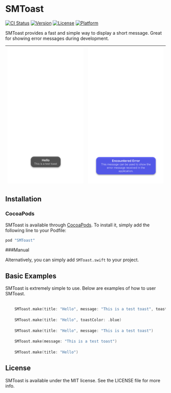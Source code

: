 # SMToast

[![CI Status](http://img.shields.io/travis/mandrusiaks/SMToast.svg?style=flat)](https://travis-ci.org/mandrusiaks/SMToast)
[![Version](https://img.shields.io/cocoapods/v/SMToast.svg?style=flat)](http://cocoapods.org/pods/SMToast)
[![License](https://img.shields.io/cocoapods/l/SMToast.svg?style=flat)](http://cocoapods.org/pods/SMToast)
[![Platform](https://img.shields.io/cocoapods/p/SMToast.svg?style=flat)](http://cocoapods.org/pods/SMToast)

SMToast provides a fast and simple way to display a short message. Great for showing error messages during development. 

| ![SMToast](SMToast/Assets/SMToast.png) | ![SMToast2](SMToast/Assets/SMToast2.png) |
|:--------------------------------------:|:-----------------------------------------|

## Installation

### CocoaPods

SMToast is available through [CocoaPods](http://cocoapods.org). To install
it, simply add the following line to your Podfile:

```ruby
pod "SMToast"
```

###Manual

Alternatively, you can simply add ```SMToast.swift``` to your project.

## Basic Examples

SMToast is extremely simple to use. Below are examples of how to user SMToast. 

```swift

    SMToast.make(title: "Hello", message: "This is a test toast", toastColor: .blue, fontColor: .white)

    SMToast.make(title: "Hello", toastColor: .blue)

    SMToast.make(title: "Hello", message: "This is a test toast")

    SMToast.make(message: "This is a test toast")

    SMToast.make(title: "Hello")

```

## License

SMToast is available under the MIT license. See the LICENSE file for more info.
